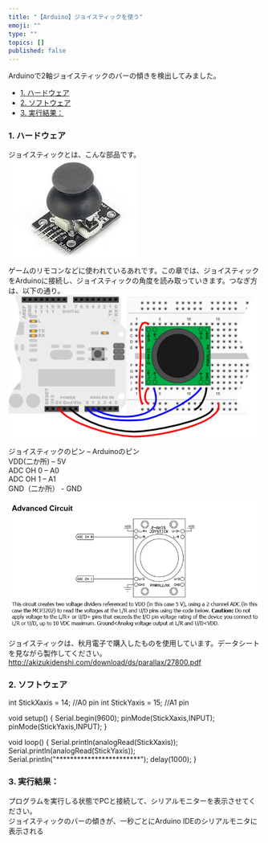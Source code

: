 ```yaml
---
title: "【Arduino】ジョイスティックを使う"
emoji: ""
type: ""
topics: []
published: false
---
```


Arduinoで2軸ジョイスティックのバーの傾きを検出してみました。

* [1\. ハードウェア](#1-ハードウェア)
* [2\. ソフトウェア](#2-ソフトウェア)
* [3\. 実行結果：](#3-実行結果)

### 1\. ハードウェア

ジョイスティックとは、こんな部品です。  
![f:id:pythonjacascript:20180724225255j:plain](/images/ppythonjacascript2018072420180724225255.jpg "f:id:pythonjacascript:20180724225255j:plain")

ゲームのリモコンなどに使われているあれです。この章では、ジョイスティックをArduinoに接続し、ジョイスティックの角度を読み取っていきます。つなぎ方は、以下の通り。  
![f:id:pythonjacascript:20180724225318p:plain](/images/ppythonjacascript2018072420180724225318.png "f:id:pythonjacascript:20180724225318p:plain")

  
ジョイスティックのピン – Arduinoのピン  
VDD(二か所) – 5V  
ADC OH 0 – A0  
ADC OH 1 – A1  
GND（二か所） - GND

![f:id:pythonjacascript:20180724225435p:plain](/images/ppythonjacascript2018072420180724225435.png "f:id:pythonjacascript:20180724225435p:plain")

  
ジョイスティックは、秋月電子で購入したものを使用しています。データシートを見ながら製作してください。  
<http://akizukidenshi.com/download/ds/parallax/27800.pdf>

  
### 2\. ソフトウェア

int StickXaxis = 14; //A0 pin
int StickYaxis = 15; //A1 pin

void setup() {
  Serial.begin(9600);
  pinMode(StickXaxis,INPUT);
  pinMode(StickYaxis,INPUT);
}

void loop() {
  Serial.println(analogRead(StickXaxis));
  Serial.println(analogRead(StickYaxis));
  Serial.println("************************");
  delay(1000);
}

### 3\. 実行結果：

プログラムを実行しる状態でPCと接続して、シリアルモニターを表示させてください。  
ジョイスティックのバーの傾きが、一秒ごとにArduino IDEのシリアルモニタに表示される